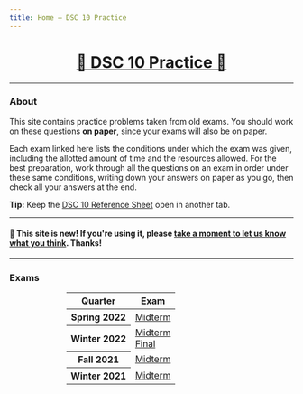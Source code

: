 ```yaml
---
title: Home – DSC 10 Practice
---
```


<center><h1><a href=''>🐼 DSC 10 Practice 🐼</a></h1></center>

---

### About

This site contains practice problems taken from old exams. You should work on these questions **on paper**, since your exams will also be on paper. 

Each exam linked here lists the conditions under which the exam was given, including the allotted amount of time and the resources allowed. For the best preparation, work through all the questions on an exam in order under these same conditions, writing down your answers on paper as you go, then check all your answers at the end.

**Tip:** Keep the <a href='https://drive.google.com/file/d/1mQApk9Ovdi-QVqMgnNcq5dZcWucUKoG-/view?usp=sharing'>DSC 10 Reference Sheet<a> open in another tab.

---

#### 👋 This site is new! If you're using it, please <a href='https://forms.gle/WZ71FchnXU1K154d7'>take a moment to let us know what you think</a>. Thanks!

---

### Exams

<center>
<table class="table" style="width:60%">
  <thead>
    <tr>
      <th scope="col">Quarter</th>
      <th scope="col">Exam</th>
    </tr>
  </thead>
  <tbody>
    <tr>
      <th scope="row">Spring 2022</th>
      <td><a href='sp22-midterm/index.html'>Midterm</a></td>
    </tr>
    <tr>
      <th scope="row">Winter 2022</th>
      <td><a href='wi22-midterm/index.html'>Midterm</a>
          <br>
          <a href='wi22-final/index.html'>Final</a>
      </td>
    </tr>
    <tr>
      <th scope="row">Fall 2021</th>
      <td><a href='fa21-midterm/index.html'>Midterm</a></td>
    </tr>
    <tr>
      <th scope="row">Winter 2021</th>
      <td><a href='wi21-midterm/index.html'>Midterm</a></td>
    </tr>
  </tbody>
</table>
</center>
